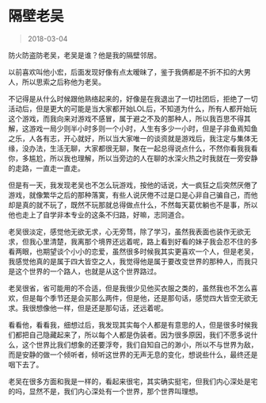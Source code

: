 # 隔壁老吴

> 2018-03-04


防火防盗防老吴，老吴是谁？他是我的隔壁邻居。

以前喜欢叫他小宏，后面发现好像有点太暧昧了，鉴于我俩都是不折不扣的大男人，所以思索之后称他为老吴。

不记得是从什么时候跟他熟络起来的，好像是在我退出了一切社团后，拒绝了一切活动后，但是更大的可能是当大家都开始LOL后，不知道为什么，所有人都开始玩这个游戏，而我向来对游戏不感冒，属于避之不及的那种人，所以我百思不得其解，这游戏一局少则半小时多则一个小时，人生有多少一小时，但是子非鱼焉知鱼之乐，人各有志，开心就好，所以当大家唯一的谈资就是游戏后，我注定与集体无缘，没办法，生活无聊，大家都很无聊，聚在一起总得说点什么，不然你看我我看你，多尴尬，所以我也理解，所以当旁边的人在聊的水深火热之时我就在一旁安静的走路，一直走一直走。

但是有一天，我发现老吴也不怎么玩游戏，按他的话说，大一疯狂之后突然厌倦了游戏，就像繁华之后的那种落寞，有些人说厌倦不过是口是心非自己骗自己，而他却是真的就不玩了，既然不玩那就总得做点什么，不然每天葛优躺也不是事，所以他也走上了自学非本专业的这条不归路，好嘛，志同道合。

老吴很淡定，感觉他无欲无求，心无旁骛，除了学习，虽然我表面也装作无欲无求，但我心里清楚，我离那个境界还远着呢，路上看到好看的妹子我会忍不住的多看两眼，也期望谈个小小的恋爱，虽然很多时候我其实更喜欢一个人，但是老吴，我感觉他真的是属于四大皆空之人，我觉得他是属于要改变世界的那种人，而我只是这个世界的一个路人，也就是从这个世界路过。

老吴很省，省可能用的不合适，但是我很少见他买衣服之类的，虽然我也不怎么喜欢，但是每个季节还是会买那么两件，但是他，还是那句话，感觉四大皆空无欲无求。我很想像他一样，但是还是那句话，还远着呢。

看看他，看看我，细想过后，我发现其实每个人都是有意思的人，但是很多时候我们都把自己隐藏起来了，所以每个人都是伪装者。因为很多原因，我们不愿多说什么，这个世界比我们想象的还要浮夸，我们自知自己的渺小，所以不与世界为敌，而是安静的做一个倾听者，倾听这世界的无声无息的变化，想说些什么，最终还是咽下去了。

老吴在很多方面和我是一样的，看起来很宅，其实确实挺宅，但我们内心深处是宅的吗，显然不是，我们内心深处有一个世界，那个世界叫理想。